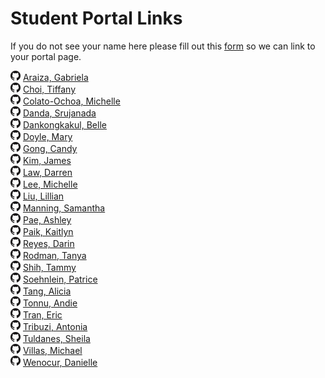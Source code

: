 Student Portal Links
====================

If you do not see your name here please fill out this [form](https://docs.google.com/forms/d/114ejiQNE6rxdEqqXBhyFEPx3L_HIoxoYx1GjLEMpInY/viewform) so we can link to your portal page.

 [![GitHub](images/GitHub-Mark-16px.png)](http:/github.com/garaiza)	[Araiza, Gabriela](http://garaiza.github.io/ex1/index.html)  
 [![GitHub](images/GitHub-Mark-16px.png)](http:/github.com/choitiffany)	[Choi, Tiffany](http://choitiffany.github.io/ex1/index.html)  
 [![GitHub](images/GitHub-Mark-16px.png)](http:/github.com/mcolato8)	[Colato-Ochoa, Michelle](http://mcolato8.github.io/ex1/index.html)  
 [![GitHub](images/GitHub-Mark-16px.png)](http:/github.com/srujanada)	[Danda, Srujanada](http://srujanada.github.io/ex1/)  
 [![GitHub](images/GitHub-Mark-16px.png)](http:/github.com/bdankul)	[Dankongkakul, Belle](http://bdankul.github.io/ex1/index.html)  
 [![GitHub](images/GitHub-Mark-16px.png)](http:/github.com/mndoyle)	[Doyle, Mary](http://mndoyle.github.io/ex1/)  
 [![GitHub](images/GitHub-Mark-16px.png)](http:/github.com/cagong)	[Gong, Candy](http://cagong.github.io/ex1/index.html)  
 [![GitHub](images/GitHub-Mark-16px.png)](http:/github.com/jameskim1093)	[Kim, James](http://jameskim1093.github.io/ex1/index.html)  
 [![GitHub](images/GitHub-Mark-16px.png)](http:/github.com/darrenlaw)	[Law, Darren](http://darrenlaw.github.io/ex1/index.html)  
 [![GitHub](images/GitHub-Mark-16px.png)](http:/github.com/michelleplee)	[Lee, Michelle](http://michelleplee.github.io/ex1/)  
 [![GitHub](images/GitHub-Mark-16px.png)](http:/github.com/lillianl)	[Liu, Lillian](http://lillianl.github.io/ex1)  
 [![GitHub](images/GitHub-Mark-16px.png)](http:/github.com/samanning)	[Manning, Samantha](http://samanning.github.io/ex1/index.html)  
 [![GitHub](images/GitHub-Mark-16px.png)](http:/github.com/ashleypae)	[Pae, Ashley](http://ashleypae.github.io/ex1/)  
 [![GitHub](images/GitHub-Mark-16px.png)](http:/github.com/mspaikman)	[Paik, Kaitlyn](http://mspaikman.github.io/Paik-Kaitlyn-157-Portal/portal.html)  
 [![GitHub](images/GitHub-Mark-16px.png)](http:/github.com/dereyes)	[Reyes, Darin](http://dereyes.github.io/ex1/index.html)  
 [![GitHub](images/GitHub-Mark-16px.png)](http:/github.com/tjrodman)	[Rodman, Tanya](http://tjrodman.github.io/ex1/index.html)  
 [![GitHub](images/GitHub-Mark-16px.png)](http:/github.com/tmshih21)	[Shih, Tammy](http://tmshih21.github.io/ex1/index.html)  
  [![GitHub](images/GitHub-Mark-16px.png)](http:/github.com/)	[Soehnlein, Patrice](http://soehnlein.github.io/ex1/)  
 [![GitHub](images/GitHub-Mark-16px.png)](http:/github.com/alitang)	[Tang, Alicia](http://alitang.github.io/ex1)  
 [![GitHub](images/GitHub-Mark-16px.png)](http:/github.com/atonnu)	[Tonnu, Andie](http://atonnu.github.io/ex1/)  
 [![GitHub](images/GitHub-Mark-16px.png)](http:/github.com/ertran)	[Tran, Eric](http://ertran.github.io/Ex1/index.html)  
 [![GitHub](images/GitHub-Mark-16px.png)](http:/github.com/artribuz)	[Tribuzi, Antonia](http://artribuz.github.io/ex1/)  
 [![GitHub](images/GitHub-Mark-16px.png)](http:/github.com/sheilatuldanes)	[Tuldanes, Sheila](http://sheilatuldanes.github.io/ex1/index.html)  
 [![GitHub](images/GitHub-Mark-16px.png)](http:/github.com/mavillas)	[Villas, Michael](http://mavillas.github.io/ex1/)  
 [![GitHub](images/GitHub-Mark-16px.png)](http:/github.com/tdiwenocur)	[Wenocur, Danielle](http://tdiwenocur.github.io/ex1/index.html)  


